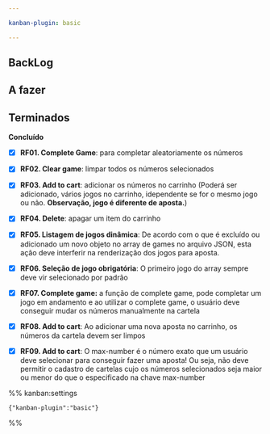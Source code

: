 ```yaml
---

kanban-plugin: basic

---
```


## BackLog



## A fazer



## Terminados

**Concluído**
- [x] **RF01. Complete Game**: para completar aleatoriamente os números
- [x] **RF02. Clear game**: limpar todos os números selecionados
- [x] **RF03. Add to cart**: adicionar os números no carrinho (Poderá ser adicionado, vários jogos no carrinho, idependente se for o mesmo jogo ou não. **Observação, jogo é diferente de aposta.**)
- [x] **RF04. Delete**: apagar um item do carrinho
- [x] **RF05. Listagem de jogos dinâmica**: De acordo com o que é excluído ou adicionado um novo objeto no array de games no arquivo JSON, esta ação deve interferir na renderização dos jogos para aposta.
- [x] **RF06. Seleção de jogo obrigatória**: O primeiro jogo do array sempre deve vir selecionado por padrão
- [x] **RF07. Complete game:** a função de complete game, pode completar um jogo em andamento e ao utilizar o complete game, o usuário deve conseguir mudar os números manualmente na cartela
- [x] **RF08. Add to cart**: Ao adicionar uma nova aposta no carrinho, os números da cartela devem ser limpos
- [x] **RF09. Add to cart**: O max-number é o número exato que um usuário deve selecionar para conseguir fazer uma aposta! Ou seja, não deve permitir o cadastro de cartelas cujo os números selecionados seja maior ou menor do que o especificado na chave max-number




%% kanban:settings
```
{"kanban-plugin":"basic"}
```
%%